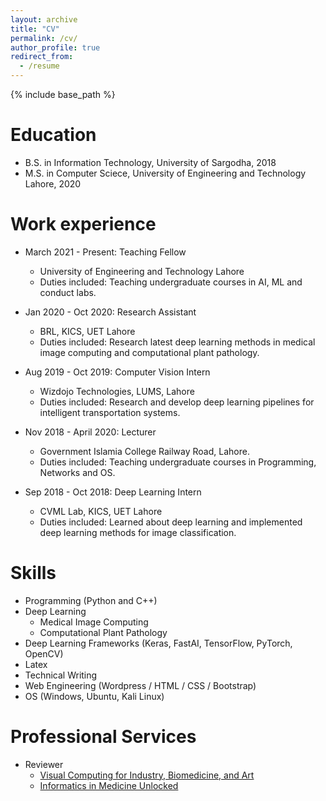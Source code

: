 ```yaml
---
layout: archive
title: "CV"
permalink: /cv/
author_profile: true
redirect_from:
  - /resume
---
```


{% include base_path %}

Education
======
* B.S. in Information Technology, University of Sargodha, 2018
* M.S. in Computer Sciece, University of Engineering and Technology Lahore, 2020

Work experience
======
* March 2021 - Present: Teaching Fellow
  * University of Engineering and Technology Lahore
  * Duties included: Teaching undergraduate courses in AI, ML and conduct labs.

* Jan 2020 - Oct 2020: Research Assistant
  * BRL, KICS, UET Lahore
  * Duties included: Research latest deep learning methods in medical image computing and computational plant pathology. 

* Aug 2019 - Oct 2019: Computer Vision Intern
  * Wizdojo Technologies, LUMS, Lahore
  * Duties included: Research and develop deep learning pipelines for intelligent transportation systems.

* Nov 2018 - April 2020: Lecturer
  * Government Islamia College Railway Road, Lahore.
  * Duties included: Teaching undergraduate courses in Programming, Networks and OS.
  
* Sep 2018 - Oct 2018: Deep Learning Intern
  * CVML Lab, KICS, UET Lahore
  * Duties included: Learned about deep learning and implemented deep learning methods for image classification.

Skills
======
* Programming (Python and C++)
* Deep Learning
  * Medical Image Computing
  * Computational Plant Pathology
* Deep Learning Frameworks (Keras, FastAI, TensorFlow, PyTorch, OpenCV)
* Latex
* Technical Writing
* Web Engineering (Wordpress / HTML / CSS / Bootstrap)
* OS (Windows, Ubuntu, Kali Linux)
  
Professional Services
======
* Reviewer
  * [Visual Computing for Industry, Biomedicine, and Art](https://vciba.springeropen.com/)
  * [Informatics in Medicine Unlocked](https://www.journals.elsevier.com/informatics-in-medicine-unlocked)
